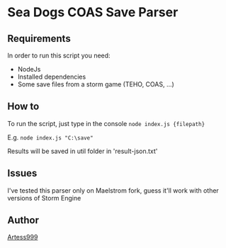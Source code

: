 # Sea Dogs COAS Save Parser

## Requirements

In order to run this script you need:

- NodeJs
- Installed dependencies
- Some save files from a storm game (TEHO, COAS, ...)

## How to
To run the script, just type in the console
``node index.js {filepath}``

E.g. ``node index.js "C:\save"``

Results will be saved in util folder in 'result-json.txt'

## Issues

I've tested this parser only on Maelstrom fork, guess it'll work with other versions of Storm Engine

## Author

[Artess999](https://github.com/Artess999)
